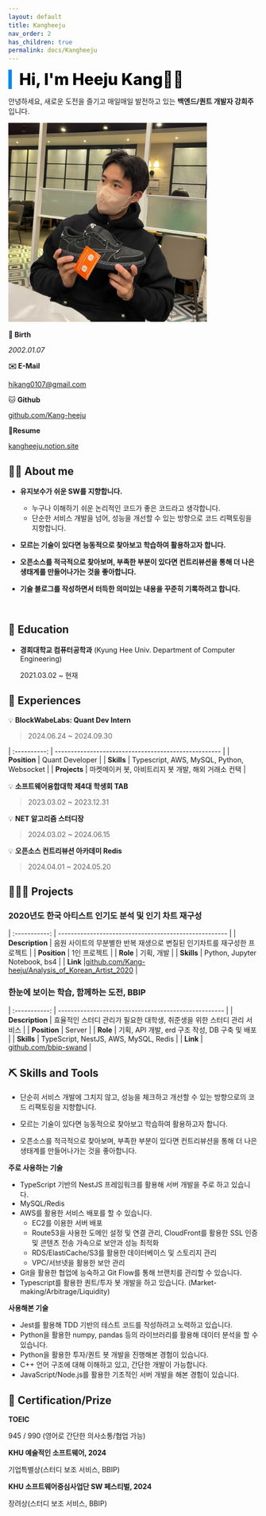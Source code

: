 ```yaml
---
layout: default
title: Kangheeju
nav_order: 2
has_children: true
permalink: docs/Kangheeju
---
```

<div style="font-size:32px; font-weight: 800; border-left: 7px solid #0687f0; padding-left:15px !important; color:#000000">Hi, I'm Heeju Kang🙌🏻 </div>

안녕하세요, 새로운 도전을 즐기고 매일매일 발전하고 있는 **백엔드/퀀트 개발자 강희주** 입니다.



<img src="../../assets/images/Kangheeju/photo.jpeg" width="400" height="400" alt="profile"/>

**🎂 Birth**

*2002.01.07*

**✉️ E-Mail**

hjkang0107@gmail.com

🐱 **Github**

<a href="https://github.com/Kang-heeju" target="_blank">github.com/Kang-heeju</a>

**📁Resume**

<a href="https://kangheeju.notion.site/6e3156bc09484b65931fbd6d6eab7cff?pvs=4" target="_blank">kangheeju.notion.site</a>



## 🙋‍♂️ About me


- **유지보수가 쉬운 SW를 지향합니다.**
  
    - 누구나 이해하기 쉬운 논리적인 코드가 좋은 코드라고 생각합니다.
    - 단순한 서비스 개발을 넘어, 성능을 개선할 수 있는 방향으로 코드 리팩토링을 지향합니다.
    
- **모르는 기술이 있다면 능동적으로 찾아보고 학습하여 활용하고자 합니다.**

- **오픈소스를 적극적으로 찾아보며, 부족한 부분이 있다면 컨트리뷰션을 통해 더 나은 생태계를 만들어나가는 것을 좋아합니다.**

- **기술 블로그를 작성하면서 터득한 의미있는 내용을 꾸준히 기록하려고 합니다.**

  ​    

## 📖 Education


- **경희대학교 컴퓨터공학과** (Kyung Hee Univ. Department of  Computer Engineering)
  
    2021.03.02 ~ 현재



## 🎒 Experiences

💡 **BlockWabeLabs:  Quant Dev Intern**

> 2024.06.24 ~ 2024.09.30 

| :----------: | ---------------------------------------------------- |
|   **Position**   | Quant Developer                                  |
|  **Skills**  | Typescript, AWS, MySQL, Python, Websocket            |
| **Projects** | 마켓메이커 봇, 아비트리지 봇 개발, 해외 거래소 컨택             |



💡 **소프트웨어융합대학 제4대 학생회 TAB**

> 2023.03.02 ~ 2023.12.31 



💡 **NET 알고리즘 스터디장**

> 2024.03.02 ~ 2024.06.15



💡 **오픈소스 컨트리뷰션 아카데미 Redis** 

> 2024.04.01 ~ 2024.05.20 



## 🧑🏻‍💻 Projects

### **2020년도 한국 아티스트 인기도 분석 및 인기 차트 재구성**

| :-----------: | ----------------------------------------------------- |
| **Description** | 음원 사이트의 무분별한 반복 재생으로 변질된 인기차트를 재구성한 프로젝트 |
| **Position**    | 1인 프로젝트                                                 |
| **Role**        | 기획, 개발                                                   |
| **Skills**      | Python, Jupyter Notebook, bs4                                |
| **Link**        |<a href="https://github.com/Kang-heeju/Analysis_of_Korean_Artist_2020">github.com/Kang-heeju/Analysis_of_Korean_Artist_2020</a> |



### **한눈에 보이는 학습, 함께하는 도전, BBIP**

| :-----------: | ---------------------------------------------------- |
| **Description** | 효율적인 스터디 관리가 필요한 대학생, 취준생을 위한 스터디 관리 서비스 |
| **Position**    | Server                                                       |
| **Role**        | 기획, API 개발, erd 구조 작성, DB 구축 및 배포               |
| **Skills**      | TypeScript, NestJS, AWS, MySQL, Redis                        |
| **Link**        | <a href="https://github.com/bbip-swand">github.com/bbip-swand</a>                   |





## ⛏️ Skills and Tools

- 단순히 서비스 개발에 그치지 않고, 성능을 체크하고 개선할 수 있는 방향으로의 코드 리팩토링을 지향합니다.

- 모르는 기술이 있다면 능동적으로 찾아보고 학습하여 활용하고자 합니다. 

- 오픈소스를 적극적으로 찾아보며, 부족한 부분이 있다면 컨트리뷰션을 통해 더 나은 생태계를 만들어나가는 것을 좋아합니다.


**주로 사용하는 기술**
- TypeScript 기반의 NestJS 프레임워크를 활용해 서버 개발을 주로 하고 있습니다.
- MySQL/Redis
- AWS를 활용한 서비스 배포를 할 수 있습니다. 
  - EC2를 이용한 서버 배포
  - Route53을 사용한 도메인 설정 및 연결 관리, CloudFront를 활용한 SSL 인증 및 콘텐츠 전송 가속으로 보안과 성능 최적화
  - RDS/ElastiCache/S3를 활용한 데이터베이스 및 스토리지 관리
  - VPC/서브넷을 활용한 보안 관리
- Git을 활용한 협업에 능숙하고 Git Flow를 통해 브랜치를 관리할 수 있습니다.
- Typescript를 활용한 퀀트/투자 봇 개발을 하고 있습니다. (Market-making/Arbitrage/Liquidity)

  

**사용해본 기술**

- Jest를 활용해 TDD 기반의 테스트 코드를 작성하려고 노력하고 있습니다. 
- Python을 활용한 numpy, pandas 등의 라이브러리를 활용해 데이터 분석을 할 수 있습니다. 
- Python을 활용한 투자/퀀트 봇 개발을 진행해본 경험이 있습니다. 
- C++ 언어 구조에 대해 이해하고 있고, 간단한 개발이 가능합니다. 
- JavaScript/Node.js를 활용한 기초적인 서버 개발을 해본 경험이 있습니다. 



## 🏅 Certification/Prize

**TOEIC** 

945 / 990 (영어로 간단한 의사소통/협업 가능)

**KHU 예술적인 소프트웨어,  2024**

기업특별상(스터디 보조 서비스, BBIP)

**KHU 소프트웨어중심사업단 SW 페스티벌, 2024**

장려상(스터디 보조 서비스, BBIP)
